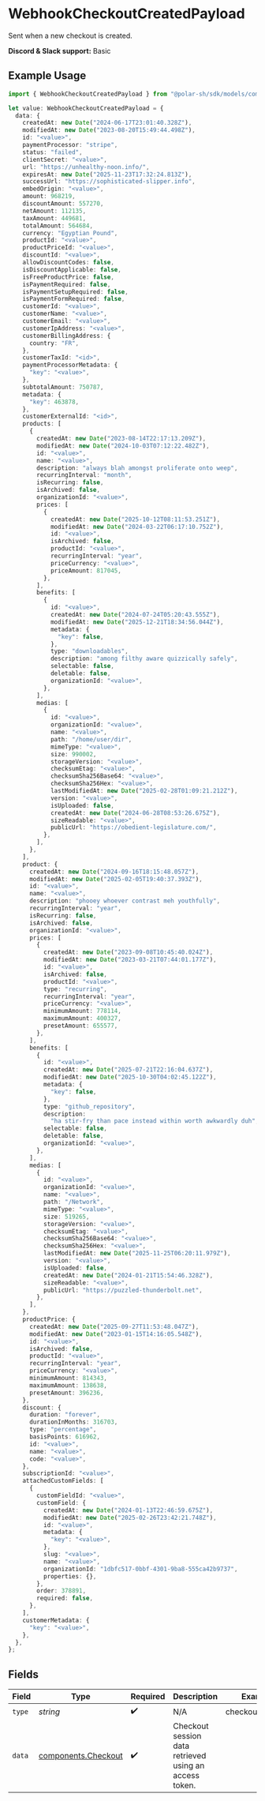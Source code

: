 # WebhookCheckoutCreatedPayload

Sent when a new checkout is created.

**Discord & Slack support:** Basic

## Example Usage

```typescript
import { WebhookCheckoutCreatedPayload } from "@polar-sh/sdk/models/components/webhookcheckoutcreatedpayload.js";

let value: WebhookCheckoutCreatedPayload = {
  data: {
    createdAt: new Date("2024-06-17T23:01:40.328Z"),
    modifiedAt: new Date("2023-08-20T15:49:44.498Z"),
    id: "<value>",
    paymentProcessor: "stripe",
    status: "failed",
    clientSecret: "<value>",
    url: "https://unhealthy-noon.info/",
    expiresAt: new Date("2025-11-23T17:32:24.813Z"),
    successUrl: "https://sophisticated-slipper.info",
    embedOrigin: "<value>",
    amount: 968219,
    discountAmount: 557270,
    netAmount: 112135,
    taxAmount: 449681,
    totalAmount: 564684,
    currency: "Egyptian Pound",
    productId: "<value>",
    productPriceId: "<value>",
    discountId: "<value>",
    allowDiscountCodes: false,
    isDiscountApplicable: false,
    isFreeProductPrice: false,
    isPaymentRequired: false,
    isPaymentSetupRequired: false,
    isPaymentFormRequired: false,
    customerId: "<value>",
    customerName: "<value>",
    customerEmail: "<value>",
    customerIpAddress: "<value>",
    customerBillingAddress: {
      country: "FR",
    },
    customerTaxId: "<id>",
    paymentProcessorMetadata: {
      "key": "<value>",
    },
    subtotalAmount: 750787,
    metadata: {
      "key": 463878,
    },
    customerExternalId: "<id>",
    products: [
      {
        createdAt: new Date("2023-08-14T22:17:13.209Z"),
        modifiedAt: new Date("2024-10-03T07:12:22.482Z"),
        id: "<value>",
        name: "<value>",
        description: "always blah amongst proliferate onto weep",
        recurringInterval: "month",
        isRecurring: false,
        isArchived: false,
        organizationId: "<value>",
        prices: [
          {
            createdAt: new Date("2025-10-12T08:11:53.251Z"),
            modifiedAt: new Date("2024-03-22T06:17:10.752Z"),
            id: "<value>",
            isArchived: false,
            productId: "<value>",
            recurringInterval: "year",
            priceCurrency: "<value>",
            priceAmount: 817045,
          },
        ],
        benefits: [
          {
            id: "<value>",
            createdAt: new Date("2024-07-24T05:20:43.555Z"),
            modifiedAt: new Date("2025-12-21T18:34:56.044Z"),
            metadata: {
              "key": false,
            },
            type: "downloadables",
            description: "among filthy aware quizzically safely",
            selectable: false,
            deletable: false,
            organizationId: "<value>",
          },
        ],
        medias: [
          {
            id: "<value>",
            organizationId: "<value>",
            name: "<value>",
            path: "/home/user/dir",
            mimeType: "<value>",
            size: 990002,
            storageVersion: "<value>",
            checksumEtag: "<value>",
            checksumSha256Base64: "<value>",
            checksumSha256Hex: "<value>",
            lastModifiedAt: new Date("2025-02-28T01:09:21.212Z"),
            version: "<value>",
            isUploaded: false,
            createdAt: new Date("2024-06-28T08:53:26.675Z"),
            sizeReadable: "<value>",
            publicUrl: "https://obedient-legislature.com/",
          },
        ],
      },
    ],
    product: {
      createdAt: new Date("2024-09-16T18:15:48.057Z"),
      modifiedAt: new Date("2025-02-05T19:40:37.393Z"),
      id: "<value>",
      name: "<value>",
      description: "phooey whoever contrast meh youthfully",
      recurringInterval: "year",
      isRecurring: false,
      isArchived: false,
      organizationId: "<value>",
      prices: [
        {
          createdAt: new Date("2023-09-08T10:45:40.024Z"),
          modifiedAt: new Date("2023-03-21T07:44:01.177Z"),
          id: "<value>",
          isArchived: false,
          productId: "<value>",
          type: "recurring",
          recurringInterval: "year",
          priceCurrency: "<value>",
          minimumAmount: 778114,
          maximumAmount: 400327,
          presetAmount: 655577,
        },
      ],
      benefits: [
        {
          id: "<value>",
          createdAt: new Date("2025-07-21T22:16:04.637Z"),
          modifiedAt: new Date("2025-10-30T04:02:45.122Z"),
          metadata: {
            "key": false,
          },
          type: "github_repository",
          description:
            "ha stir-fry than pace instead within worth awkwardly duh",
          selectable: false,
          deletable: false,
          organizationId: "<value>",
        },
      ],
      medias: [
        {
          id: "<value>",
          organizationId: "<value>",
          name: "<value>",
          path: "/Network",
          mimeType: "<value>",
          size: 519265,
          storageVersion: "<value>",
          checksumEtag: "<value>",
          checksumSha256Base64: "<value>",
          checksumSha256Hex: "<value>",
          lastModifiedAt: new Date("2025-11-25T06:20:11.979Z"),
          version: "<value>",
          isUploaded: false,
          createdAt: new Date("2024-01-21T15:54:46.328Z"),
          sizeReadable: "<value>",
          publicUrl: "https://puzzled-thunderbolt.net",
        },
      ],
    },
    productPrice: {
      createdAt: new Date("2025-09-27T11:53:48.047Z"),
      modifiedAt: new Date("2023-01-15T14:16:05.548Z"),
      id: "<value>",
      isArchived: false,
      productId: "<value>",
      recurringInterval: "year",
      priceCurrency: "<value>",
      minimumAmount: 814343,
      maximumAmount: 138638,
      presetAmount: 396236,
    },
    discount: {
      duration: "forever",
      durationInMonths: 316703,
      type: "percentage",
      basisPoints: 616962,
      id: "<value>",
      name: "<value>",
      code: "<value>",
    },
    subscriptionId: "<value>",
    attachedCustomFields: [
      {
        customFieldId: "<value>",
        customField: {
          createdAt: new Date("2024-01-13T22:46:59.675Z"),
          modifiedAt: new Date("2025-02-26T23:42:21.748Z"),
          id: "<value>",
          metadata: {
            "key": "<value>",
          },
          slug: "<value>",
          name: "<value>",
          organizationId: "1dbfc517-0bbf-4301-9ba8-555ca42b9737",
          properties: {},
        },
        order: 378891,
        required: false,
      },
    ],
    customerMetadata: {
      "key": "<value>",
    },
  },
};
```

## Fields

| Field                                                      | Type                                                       | Required                                                   | Description                                                | Example                                                    |
| ---------------------------------------------------------- | ---------------------------------------------------------- | ---------------------------------------------------------- | ---------------------------------------------------------- | ---------------------------------------------------------- |
| `type`                                                     | *string*                                                   | :heavy_check_mark:                                         | N/A                                                        | checkout.created                                           |
| `data`                                                     | [components.Checkout](../../models/components/checkout.md) | :heavy_check_mark:                                         | Checkout session data retrieved using an access token.     |                                                            |